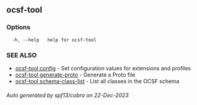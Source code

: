 ## ocsf-tool



### Options

```
  -h, --help   help for ocsf-tool
```

### SEE ALSO

* [ocsf-tool config](ocsf-tool_config.md)	 - Set configuration values for extensions and profiles
* [ocsf-tool generate-proto](ocsf-tool_generate-proto.md)	 - Generate a Proto file
* [ocsf-tool schema-class-list](ocsf-tool_schema-class-list.md)	 - List all classes in the OCSF schema

###### Auto generated by spf13/cobra on 22-Dec-2023
